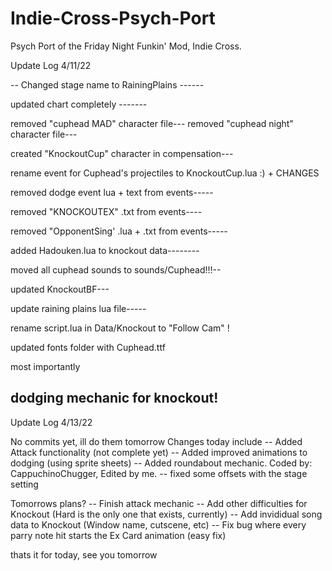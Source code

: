 # Indie-Cross-Psych-Port
Psych Port of the Friday Night Funkin' Mod, Indie Cross.


Update Log 4/11/22

-- Changed stage name to RainingPlains ------

updated chart completely -------

removed "cuphead MAD" character file---
removed "cuphead night" character file---

 created "KnockoutCup" character in compensation---

rename event for Cuphead's projectiles to 
KnockoutCup.lua :) + CHANGES

removed dodge event lua + text from events-----

removed "KNOCKOUTEX" .txt from events----

removed "OpponentSing' .lua + .txt from events-----

added Hadouken.lua to knockout data--------

moved all cuphead sounds to sounds/Cuphead!!!--

updated KnockoutBF---

update raining plains lua file-----

rename script.lua in Data/Knockout to "Follow Cam" !

updated fonts folder with Cuphead.ttf


most importantly

dodging mechanic for knockout!
-----------------------------------------------------------------------



Update Log 4/13/22

No commits yet, ill do them tomorrow
Changes today include
-- Added Attack functionality (not complete yet)
-- Added improved animations to dodging (using sprite sheets)
-- Added roundabout mechanic. Coded by: CappuchinoChugger, Edited by me.
-- fixed some offsets with the stage setting

Tomorrows plans? 
-- Finish attack mechanic
-- Add other difficulties for Knockout (Hard is the only one that exists, currently)
-- Add invididual song data to Knockout (Window name, cutscene, etc)
-- Fix bug where every parry note hit starts the Ex Card animation (easy fix)

thats it for today, see you tomorrow
